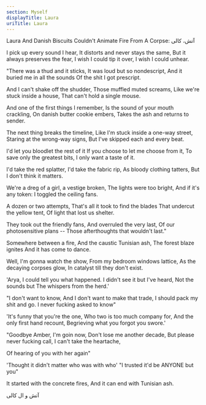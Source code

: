 ```yaml
---
section: Myself
displayTitle: Laura
uriTitle: Laura
---
```


Laura And Danish Biscuits Couldn't Animate Fire From A Corpse: آتش، کالی

I pick up every sound I hear,
It distorts and never stays the same,
But it always preserves the fear,
I wish I could tip it over,
I wish I could unhear.

"There was a thud and it sticks,
It was loud but so nondescript,
And it buried me in all the sounds
Of the shit I got prescript.

And I can't shake off the shudder,
Those muffled muted screams,
Like we're stuck inside a house,
That can't hold a single mouse.

And one of the first things I remember,
Is the sound of your mouth crackling,
On danish butter cookie embers,
Takes the ash and returns to sender.

The next thing breaks the timeline,
Like I'm stuck inside a one-way street,
Staring at the wrong-way signs,
But I've skipped each and every beat.

I'd let you bloodlet the rest of it 
If you choose to let me choose from it,
To save only the greatest bits,
I only want a taste of it.

I'd take the red splatter,
I'd take the fabric rip,
As bloody clothing tatters,
But I don't think it matters.

We're a dreg of a girl, a vestige broken,
The lights were too bright,
And if it's any token:
I toggled the ceiling fans.

A dozen or two attempts,
That's all it took to find the blades
That undercut the yellow tent,
Of light that lost us shelter.

They took out the friendly fans,
And overruled the very last,
Of our photosensitive plans --
Those afterthoughts that wouldn't last."

Somewhere between a fire,
And the caustic Tunisian ash,
The forest blaze ignites
And it has come to dance.

Well, I'm gonna watch the show,
From my bedroom windows lattice,
As the decaying corpses glow,
In catalyst till they don't exist.

'Arya, I could tell you what happened.
I didn't see it but I've heard,
Not the sounds but
The whispers from the herd.'

"I don't want to know,
And I don't want to make that trade,
I should pack my shit and go.
I never fucking asked to know"

'It's funny that you're the one,
Who two is too much company for,
And the only first hand recount,
Begrieving what you forgot you swore.'

"Goodbye Amber, I'm goin now,
Don't lose me another decade,
But please never fucking call,
I can't take the heartache,

Of hearing of you with her again"

'Thought it didn't matter who was with who'
"I trusted it'd be ANYONE but you"

It started with the concrete fires,
And it can end with Tunisian ash.

آتش و ال کالی